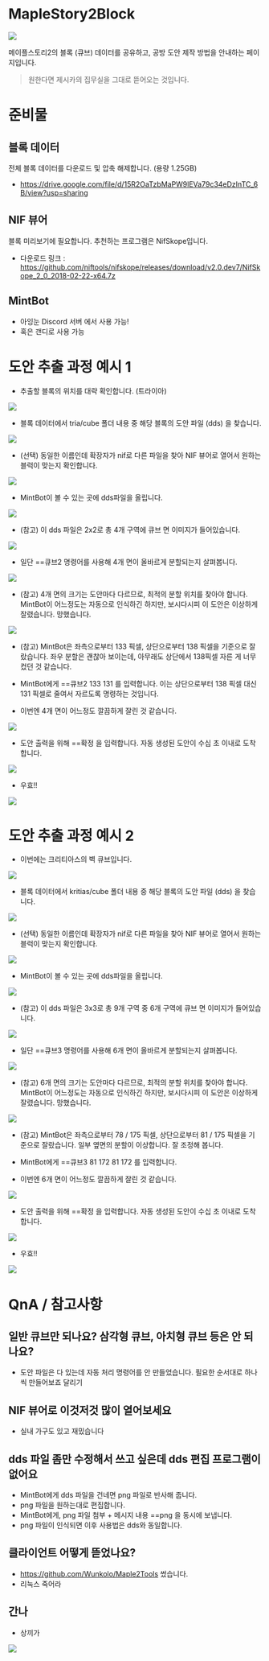 # MapleStory2Block

![](./image/title.png)

메이플스토리2의 블록 (큐브) 데이터를 공유하고, 공방 도안 제작 방법을 안내하는 페이지입니다.
> 원한다면 제시카의 집무실을 그대로 뜯어오는 것입니다.

# 준비물

## 블록 데이터

전체 블록 데이터를 다운로드 및 압축 해제합니다. (용량 1.25GB)
- https://drive.google.com/file/d/15R2OaTzbMaPW9lEVa79c34eDzInTC_6B/view?usp=sharing

## NIF 뷰어

블록 미리보기에 필요합니다. 추천하는 프로그램은 NifSkope입니다.
- 다운로드 링크 : https://github.com/niftools/nifskope/releases/download/v2.0.dev7/NifSkope_2_0_2018-02-22-x64.7z

## MintBot

- 아잉눈 Discord 서버 에서 사용 가능!
- 혹은 갠디로 사용 가능

# 도안 추출 과정 예시 1

- 추출할 블록의 위치를 대략 확인합니다. (트라이아)
 
![](./image/20220114_193606_01.jpg)

- 블록 데이터에서 tria/cube 폴더 내용 중 해당 블록의 도안 파일 (dds) 을 찾습니다.

![](./image/findDDS.png)

- (선택) 동일한 이름인데 확장자가 nif로 다른 파일을 찾아 NIF 뷰어로 열어서 원하는 블럭이 맞는지 확인합니다.

![](./image/inEditor.png)

- MintBot이 볼 수 있는 곳에 dds파일을 올립니다.

![](./image/uploadDDS.png)

- (참고) 이 dds 파일은 2x2로 총 4개 구역에 큐브 면 이미지가 들어있습니다.

![](./image/cube222.png)

- 일단 ==큐브2 명령어를 사용해 4개 면이 올바르게 분할되는지 살펴봅니다.

![](./image/try.png)

- (참고) 4개 면의 크기는 도안마다 다르므로, 최적의 분할 위치를 찾아야 합니다. MintBot이 어느정도는 자동으로 인식하긴 하지만, 보시다시피 이 도안은 이상하게 잘렸습니다. 망했습니다.

![](./image/try2.png)

- (참고) MintBot은 좌측으로부터 133 픽셀, 상단으로부터 138 픽셀을 기준으로 잘랐습니다. 좌우 분할은 괜찮아 보이는데, 아무래도 상단에서 138픽셀 자른 게 너무 컸던 것 같습니다.

- MintBot에게 ==큐브2 133 131 를 입력합니다. 이는 상단으로부터 138 픽셀 대신 131 픽셀로 줄여서 자르도록 명령하는 것입니다.

- 이번엔 4개 면이 어느정도 깔끔하게 잘린 것 같습니다.

![](./image/try3.png)

- 도안 출력을 위해 ==확정 을 입력합니다. 자동 생성된 도안이 수십 초 이내로 도착합니다.

![](./image/confirm.png)

- 우효!!

![](./image/20220114_201023_02.jpg)

# 도안 추출 과정 예시 2

- 이번에는 크리티아스의 벽 큐브입니다.
 
![](./image/20220114_202547_03.jpg)

- 블록 데이터에서 kritias/cube 폴더 내용 중 해당 블록의 도안 파일 (dds) 을 찾습니다.

![](./image/findDDS3.png)

- (선택) 동일한 이름인데 확장자가 nif로 다른 파일을 찾아 NIF 뷰어로 열어서 원하는 블럭이 맞는지 확인합니다.

![](./image/inEditor3.png)

- MintBot이 볼 수 있는 곳에 dds파일을 올립니다.

![](./image/uploadDDS3.png)

- (참고) 이 dds 파일은 3x3로 총 9개 구역 중 6개 구역에 큐브 면 이미지가 들어있습니다.

![](./image/cube333.png)

- 일단 ==큐브3 명령어를 사용해 6개 면이 올바르게 분할되는지 살펴봅니다.

![](./image/try_3.png)

- (참고) 6개 면의 크기는 도안마다 다르므로, 최적의 분할 위치를 찾아야 합니다. MintBot이 어느정도는 자동으로 인식하긴 하지만, 보시다시피 이 도안은 이상하게 잘렸습니다. 망했습니다.

![](./image/try23.png)

- (참고) MintBot은 좌측으로부터 78 / 175 픽셀, 상단으로부터 81 / 175 픽셀을 기준으로 잘랐습니다. 일부 옆면의 분할이 이상합니다. 잘 조정해 봅니다.

- MintBot에게 ==큐브3 81 172 81 172 를 입력합니다.

- 이번엔 6개 면이 어느정도 깔끔하게 잘린 것 같습니다.

![](./image/try33.png)

- 도안 출력을 위해 ==확정 을 입력합니다. 자동 생성된 도안이 수십 초 이내로 도착합니다.

![](./image/confirm3.png)

- 우효!!

![](./image/20220114_204036_04.jpg)

# QnA / 참고사항

## 일반 큐브만 되나요? 삼각형 큐브, 아치형 큐브 등은 안 되나요?

- 도안 파일은 다 있는데 자동 처리 명령어를 안 만들었습니다. 필요한 순서대로 하나씩 만들어보죠 달리기

## NIF 뷰어로 이것저것 많이 열어보세요

- 실내 가구도 있고 재밌습니다

## dds 파일 좀만 수정해서 쓰고 싶은데 dds 편집 프로그램이 없어요

- MintBot에게 dds 파일을 건네면 png 파일로 반사해 줍니다.
- png 파일을 원하는대로 편집합니다.
- MintBot에게, png 파일 첨부 + 메시지 내용 ==png 을 동시에 보냅니다.
- png 파일이 인식되면 이후 사용법은 dds와 동일합니다.

## 클라이언트 어떻게 뜯었나요?

- https://github.com/Wunkolo/Maple2Tools 썼습니다.
- 리눅스 죽어라

## 간나

- 상끼가

![](./image/ganna.jpg)
